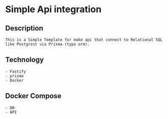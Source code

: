 # Simple Api integration

## Description
    This is a Simple Template for make api that connect to Relational SQL like Postgrest via Prisma (type orm). 

## Technology
    - Fastify
    - prisma
    - Docker

## Docker Compose
    - DB
    - API